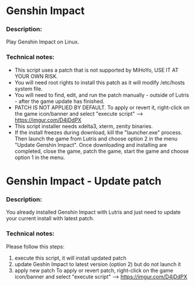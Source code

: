 # Genshin Impact

### Description:
Play Genshin Impact on Linux.

### Technical notes:
- This script uses a patch that is not supported by MiHoYo, USE IT AT YOUR OWN RISK.
- You will need root rights to install this patch as it will modify /etc/hosts system file.
- You will need to find, edit, and run the patch manually - outside of Lutris - after the game update has finished.
- PATCH IS NOT APPLIED BY DEFAULT. To apply or revert it, right-click on the game icon/banner and select "execute script" --> https://imgur.com/D4jDdPX
- This script installer needs xdelta3, xterm, zenity binaries.
- If the install freezes during download, kill the "launcher.exe" process. Then launch the game from Lutris and choose option 2 in the menu "Update Genshin Impact". Once downloading and installing are completed, close the game, patch the game, start the game and choose option 1 in the menu.

# Genshin Impact - Update patch
### Description:
You already installed Genshin Impact with Lutris and just need to update your current install with latest patch.
### Technical notes:
Please follow this steps:
1) execute this script, it will install updated patch
2) update Geshin Impact to latest version (option 2) but do not launch it
3) apply new patch
To apply or revert patch, right-click on the game icon/banner and select "execute script" --> https://imgur.com/D4jDdPX
